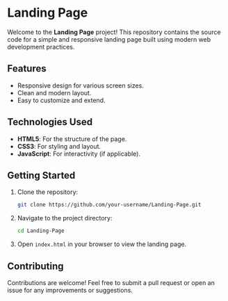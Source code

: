 # Landing Page

Welcome to the **Landing Page** project! This repository contains the source code for a simple and responsive landing page built using modern web development practices.

## Features

- Responsive design for various screen sizes.
- Clean and modern layout.
- Easy to customize and extend.

## Technologies Used

- **HTML5**: For the structure of the page.
- **CSS3**: For styling and layout.
- **JavaScript**: For interactivity (if applicable).

## Getting Started

1. Clone the repository:
    ```bash
    git clone https://github.com/your-username/Landing-Page.git
    ```
2. Navigate to the project directory:
    ```bash
    cd Landing-Page
    ```
3. Open `index.html` in your browser to view the landing page.

## Contributing

Contributions are welcome! Feel free to submit a pull request or open an issue for any improvements or suggestions.

